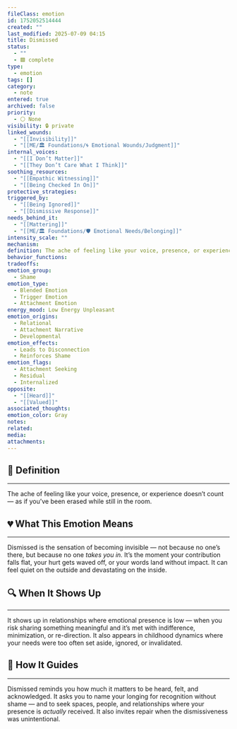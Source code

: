 ```yaml
---
fileClass: emotion
id: 1752052514444
created: ""
last_modified: 2025-07-09 04:15
title: Dismissed
status:
  - ""
  - 🟩 complete
type:
  - emotion
tags: []
category:
  - note
entered: true
archived: false
priority:
  - ⚪ None
visibility: 🔒 private
linked_wounds:
  - "[[Invisibility]]"
  - "[[ME/🏛️ Foundations/🌀 Emotional Wounds/Judgment]]"
internal_voices:
  - "[[I Don’t Matter]]"
  - "[[They Don’t Care What I Think]]"
soothing_resources:
  - "[[Empathic Witnessing]]"
  - "[[Being Checked In On]]"
protective_strategies: 
triggered_by:
  - "[[Being Ignored]]"
  - "[[Dismissive Response]]"
needs_behind_it:
  - "[[Mattering]]"
  - "[[ME/🏛️ Foundations/🛡️ Emotional Needs/Belonging]]"
intensity_scale: ""
mechanism: 
definition: The ache of feeling like your voice, presence, or experience doesn’t count — as if you’ve been erased while still in the room.
behavior_functions: 
tradeoffs: 
emotion_group:
  - Shame
emotion_type:
  - Blended Emotion
  - Trigger Emotion
  - Attachment Emotion
energy_mood: Low Energy Unpleasant
emotion_origins:
  - Relational
  - Attachment Narrative
  - Developmental
emotion_effects:
  - Leads to Disconnection
  - Reinforces Shame
emotion_flags:
  - Attachment Seeking
  - Residual
  - Internalized
opposite:
  - "[[Heard]]"
  - "[[Valued]]"
associated_thoughts: 
emotion_color: Gray
notes: 
related: 
media: 
attachments: 
---
```


## 🧾 Definition
---
The ache of feeling like your voice, presence, or experience doesn’t count — as if you’ve been erased while still in the room.

## 💔 What This Emotion Means
---
Dismissed is the sensation of becoming invisible — not because no one’s there, but because no one *takes you in.*
It’s the moment your contribution falls flat, your hurt gets waved off, or your words land without impact.
It can feel quiet on the outside and devastating on the inside.

## 🔍 When It Shows Up
---
It shows up in relationships where emotional presence is low — when you risk sharing something meaningful and it’s met with indifference, minimization, or re-direction.
It also appears in childhood dynamics where your needs were too often set aside, ignored, or invalidated.

## 🧭 How It Guides
---
Dismissed reminds you how much it matters to be heard, felt, and acknowledged.
It asks you to name your longing for recognition without shame — and to seek spaces, people, and relationships where your presence is *actually* received.
It also invites repair when the dismissiveness was unintentional.
